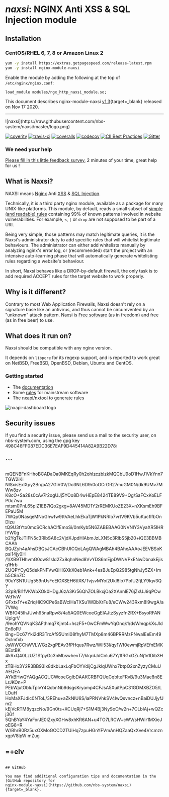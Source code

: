 # _naxsi_: NGINX Anti XSS & SQL Injection module


## Installation

### CentOS/RHEL 6, 7, 8 or Amazon Linux 2

```bash
yum -y install https://extras.getpagespeed.com/release-latest.rpm
yum -y install nginx-module-naxsi
```

Enable the module by adding the following at the top of `/etc/nginx/nginx.conf`:

```nginx
load_module modules/ngx_http_naxsi_module.so;
```


This document describes nginx-module-naxsi [v1.3](https://github.com/nbs-system/naxsi/releases/tag/1.3){target=_blank} 
released on Nov 17 2020.
    
<hr />
![naxsi](https://raw.githubusercontent.com/nbs-system/naxsi/master/logo.png)

[![coverity](https://scan.coverity.com/projects/1883/badge.svg)](https://scan.coverity.com/projects/1883)
[![travis-ci](https://travis-ci.org/nbs-system/naxsi.svg?branch=master)](https://travis-ci.org/nbs-system/naxsi)
[![coveralls](https://coveralls.io/repos/github/nbs-system/naxsi/badge.svg?branch=master)](https://coveralls.io/github/nbs-system/naxsi?branch=master)
[![codecov](http://codecov.io/github/nbs-system/naxsi/coverage.svg?branch=master)](http://codecov.io/github/nbs-system/naxsi?branch=master)
[![CII Best Practices](https://bestpractices.coreinfrastructure.org/projects/740/badge)](https://bestpractices.coreinfrastructure.org/projects/740)
[![Gitter](https://img.shields.io/gitter/room/nwjs/nw.js.svg)](https://gitter.im/nbs-system/naxsi)

### We need your help

[Please fill in this little feedback survey](https://docs.google.com/spreadsheet/viewform?formkey=dG9UWDFuTEhiWWt4UF9fZEtwWFVJUlE6MQ), 2 minutes of your time, great help for us !


## What is Naxsi?

NAXSI means [Nginx]( http://nginx.org/ ) Anti [XSS]( https://www.owasp.org/index.php/Cross-site_Scripting_%28XSS%29 ) & [SQL Injection]( https://www.owasp.org/index.php/SQL_injection ). 

Technically, it is a third party nginx module, available as a package for
many UNIX-like platforms. This module, by default, reads a small subset of
[simple (and readable) rules]( https://github.com/nbs-system/naxsi/blob/master/naxsi_config/naxsi_core.rules )
containing 99% of known patterns involved in
website vulnerabilities. For example, `<`, `|` or `drop` are not supposed
to be part of a URI.

Being very simple, those patterns may match legitimate queries, it is
the Naxsi's administrator duty to add specific rules that will whitelist
legitimate behaviours. The administrator can either add whitelists manually
by analyzing nginx's error log, or (recommended) start the project with an
intensive auto-learning phase that will automatically generate whitelisting
rules regarding a website's behaviour.

In short, Naxsi behaves like a DROP-by-default firewall, the only task
is to add required ACCEPT rules for the target website to work properly.

## Why is it different?

Contrary to most Web Application Firewalls, Naxsi doesn't rely on a
signature base like an antivirus, and thus cannot be circumvented by an
"unknown" attack pattern.
Naxsi is [Free software]( https://www.gnu.org/licenses/gpl.html ) (as in freedom)
and free (as in free beer) to use.

## What does it run on?
Naxsi should be compatible with any nginx version.

It depends on `libpcre` for its regexp support, and is reported to work great on NetBSD, FreeBSD, OpenBSD, Debian, Ubuntu and CentOS.

### Getting started

- The [documentation](https://github.com/nbs-system/naxsi/wiki)
- Some [rules]( https://github.com/nbs-system/naxsi-rules ) for mainstream software
- The [nxapi/nxtool]( https://github.com/nbs-system/naxsi/tree/master/nxapi ) to generate rules


<img alt="nxapi-dashboard logo" src="https://raw.githubusercontent.com/wiki/nbs-system/naxsi/Images/kibana.png" align="center"/>   

## Security issues


If you find a security issue, please send us a mail to the security user, on nbs-system.com, using the gpg key 498C46FF087EDC36E7EAF9D445414A82A9B22D78:

## ```

mQENBFnKHhoBCADaOa0MKEqRy0h2ohIzczblzkMQCbU9oD1HwJ1VkYnn7TGW2iKi
NISxisExIXpy2Bn/pA27GiV0V/Do3NL6D9r0oOCrGR27muGM0N/dk9UMv7MWw8zv
K8cO+Sa28s0cAv7r2ogUJj5YOo8D4wHEpE8424TE89V9+Qg/SaFCxKoELFP0c7wu
mtsm0PnL65piZ1EB7lQo2gxg+8AV45MD1Y2rREMKUoZE23X+nXKsmEh9BFEPaU5M
7WQp0NasqeMNoGhwfw9ttVAeLhkEkaTjW1PkNRIb7vrtV9KVb5uKucflfbOnDlzu
tQ9U3tYto0mcSCRchAClfEmoSi/0mKyb5N6ZABEBAAG0NVNlY3VyaXR5IHRlYW0g
b2YgTkJTIFN5c3RlbSA8c2VjdXJpdHlAbmJzLXN5c3RlbS5jb20+iQE3BBMBCAAh
BQJZyh4aAhsDBQsJCAcCBhUICQoLAgQWAgMBAh4BAheAAAoJEEVBSoKpsi14jy0H
/1/XB9THhvmG0ow81sld2Zx8qhnNed8VvYDS6mEjpDWNVPxENwDbnakEjisq1Hrb
2UQPYCyQ5dekPNFVwQHIGXkX0eb1Ank+4esBJuEpQ2985tgNhJy5ZX+Imb5C8nZC
90uYSN1UUg559nUsFeElOXSEH6tIXK/TvjsvMYoi2Ukl6lb7PbIU2fjLY9Iqv3QY
32p8/Bl1fVKWbXOk0HDgJ6zA3Kr56QhZOLBkxjOa2XAnnIE76jZxUJ9qPCwWd1vW
GFxtx1Y+eZriqHiC9CPe6aBWcIHaTXSu1WBbXrFu8/eCWw243Rxm8l9wgA/a7VWq
WBfO45IhJUwh95naRpw8/4a5AQ0EWcoeGgEIAJtzSyyzfn2RX+BsyoRFANUpIgrV
/9eohYQVNqK3AFthmq7Kjmt4+hszF5+0wCFmWwYqGnqk1/dsWmqpkXsJldEn6oPJ
Bng+Dc67Yki2dR3TroAf95UmI08fhyM7TMXp8m46BPRRMzPNwalEeEm49Oclmfxb
JsWWCChWVLWGz2xgPEAv3fPHqus7Rwz/WIl53l/qy1Wf0ewmjRpVEfnEMKBExtBK
4kRxQ40LzUZ1SfpyGc3nMbswhevT7/klqrdJdCnlu67Y/IfRGxGZuNj1n1Dib3Hx
zTBHo3Y2R3BB93Ix8dkbLaxLqFbOYVdijCgJklqUWhx7btpQ2xnZyzyCMuUAEQEA
AYkBHwQYAQgACQUCWcoeGgIbDAAKCRBFQUqCqbIteFRvB/9u3Mae8n8ELrJKOn+P
PEbWjutObIuTplvY4QcbnNb9dsgsKryamp4CFJsA5XuitPpC31GDMXBZO5/LLOuH
HoMaXFJdic0NToL/3REhu+aZkNIU6S/iaPRNVhkSV4lwQsvncz+nBaiDUJjyfJm2
kEjVcRTM8yqzcNo/9Gn0ts+XCUqRj7+S1M4Bj3NySoO/w2n+7OLbIAj+wQZcj3Gf
5QhBYaY4YaFxrJE0IZxyXGHw8xhKR6AN+u4TO7LRCW+cWV/sHWir1MXieJoEG8+R
W/BhrB0Rz5uxOXMoGCCD2TUiHq7zpuHGnYFVmAnHQZaaQxXve4VrcmznxgpV8lpW
mZug
## =+eIv
```

## GitHub

You may find additional configuration tips and documentation in the [GitHub repository for 
nginx-module-naxsi](https://github.com/nbs-system/naxsi){target=_blank}.